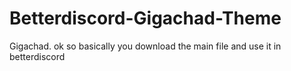 # Betterdiscord-Gigachad-Theme
Gigachad.
ok so basically you download the main file and use it in betterdiscord
